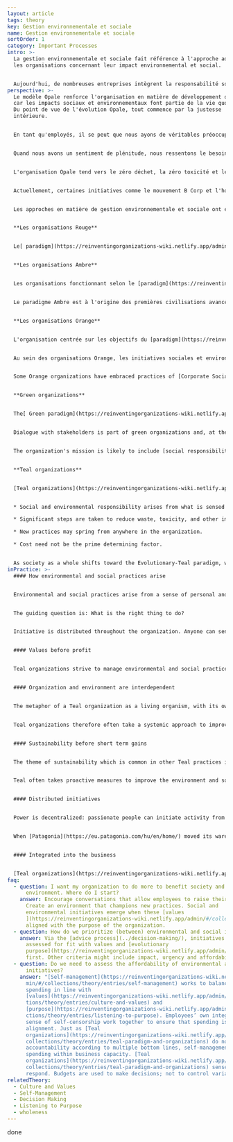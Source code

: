 ```yaml
---
layout: article
tags: theory
key: Gestion environnementale et sociale
name: Gestion environnementale et sociale
sortOrder: 1
category: Important Processes
intro: >-
  La gestion environnementale et sociale fait référence à l'approche adoptée par
  les organisations concernant leur impact environnemental et social.


  Aujourd'hui, de nombreuses entreprises intègrent la responsabilité sociale des entreprises, la valeur partagée stratégique et les rapports standards dans leurs processus habituels. Certaines d'entre elles considèrent le développement durable et l'agenda des Objectifs de développement durable comme faisant partie de leur stratégie.
perspective: >-
  Le modèle Opale renforce l'organisation en matière de développement durable,
  car les impacts sociaux et environnementaux font partie de la vie quotidienne.
  Du point de vue de l'évolution Opale, tout commence par la justesse
  intérieure.


  En tant qu'employés, il se peut que nous ayons de véritables préoccupations au sujet de l'environnement et du milieu dans lequel nous travaillons. Le pouvoir étant décentralisé au sein des organisations Opale, certaines initiatives environnementales et sociales peuvent être initiées par des personnes motivées  unissant leurs forces quelle que soit leur position au sein de l'organisation.


  Quand nous avons un sentiment de plénitude, nous ressentons le besoin de contribuer au rétablissement de notre rapport brisé à la vie sous toutes ses formes.


  L'organisation Opale tend vers le zéro déchet, la zéro toxicité et le zéro impact sur les écosystèmes.


  Actuellement, certaines initiatives comme le mouvement B Corp et l'holacratie offrent des pistes intéressantes en matière de leadership pour les organisations Opale.


  Les approches en matière de gestion environnementale et sociale ont évolué au fil du temps, passant de la façon dont une ressource peut être utilisée ou exploitée à celle dont elle peut être utile.


  **Les organisations Rouge**


  Le[ paradigm](https://reinventingorganizations-wiki.netlify.app/admin/#/collections/theory/entries/red-organizations)e [Rouge](https://reinventingorganizations-wiki.netlify.app/admin/#/collections/theory/entries/red-organizations) repose sur une gestion sociale basée sur le pouvoir. L'organisation est soumise à la nature et à l'environnement, susceptibles de lui imposer des rythmes tribaux. L'organisation Rouge considère l'environnement à travers le filtre du potentiel d'utilisation. Quels sont les aspects de l'environnement que nous pouvons exploiter, afin de développer notre capacité à survivre et à prospérer ?


  **Les organisations Ambre**


  Les organisations fonctionnant selon le [paradigm](https://reinventingorganizations-wiki.netlify.app/admin/#/collections/theory/entries/amber-paradigm-and-organizations)e [de l'ambre ](https://reinventingorganizations-wiki.netlify.app/admin/#/collections/theory/entries/amber-paradigm-and-organizations)sont généralement autonomes, isolées du reste du monde et gérées de manière hiérarchique. Ce modèle privilégie les individus dont le statut est basé sur la naissance, l'éducation et le genre. L'environnement est considéré comme un élément prévisible et les organisations cherchent des moyens de le contrôler dans leur propre intérêt, par exemple dans le cadre de projets d'irrigation.


  Le paradigme Ambre est à l'origine des premières civilisations avancées du monde. La stabilité des structures et la mise en place de processus sur le long terme ont permis un changement sans précédent de la structure sociale et de son potentiel.


  **Les organisations Orange**


  L'organisation centrée sur les objectifs du [paradigm](https://reinventingorganizations-wiki.netlify.app/admin/#/collections/theory/entries/orange-paradigm-and-organizations)e [Orange](https://reinventingorganizations-wiki.netlify.app/admin/#/collections/theory/entries/orange-paradigm-and-organizations) se concentre sur la résolution de problèmes tangibles. La croissance est une conséquence de la réussite de vos objectifs, avec un excédent de ressources (profit). Si les objectifs ne sont pas atteints, l'organisation est vouée à disparaître avec le temps. Il existe une croyance selon laquelle les organisations les plus puissantes et les plus performantes sont celles qui tirent leur épingle du jeu.


  Au sein des organisations Orange, les initiatives sociales et environnementales visent généralement à garantir le respect des obligations légales. Cela ne signifie pas nécessairement que les organisations Orange rejettent les valeurs liées à ces causes.  C'est simplement que ces organisations ne justifient la prise de décisions bénéfiques pour la société et l'environnement que si ces actions contribuent également aux objectifs de l'organisation. Dans le cas du modèle Orange, de telles initiatives nécessiteraient en effet une organisation propre, avec des objectifs incluant ces buts.


  Some Orange organizations have embraced practices of [Corporate Social Responsibility ](https://en.wikipedia.org/wiki/Corporate_social_responsibility)constructively. Some contributions have been remarkable. Orange organizations frequently use their CSR initiatives to support their brand image through marketing.  


  **Green organizations**


  The[ Green paradigm](https://reinventingorganizations-wiki.netlify.app/admin/#/collections/theory/entries/green-paradigm-and-organizations) considers the community (and by extension, the environment) as a stakeholder in the business. The pluralistic drive in Green means that it is important not only to be successful as an organization, but also to lift others up so that they also can be more successful.


  Dialogue with stakeholders is part of green organizations and, at the time, one of the core issues in CSR strategies


  The organization's mission is likely to include [social responsibility](https://en.wikipedia.org/wiki/Social_responsibility). For example, [Green organizations](https://reinventingorganizations-wiki.netlify.app/admin/#/collections/theory/entries/green-paradigm-and-organizations)  might work with suppliers in developing countries to maintain humane working conditions. They may focus on their [carbon foot-print](https://en.wikipedia.org/wiki/Carbon_footprint) or strive to make products and packaging recyclable.


  **Teal organizations**


  [Teal organizations](https://reinventingorganizations-wiki.netlify.app/admin/#/collections/theory/entries/teal-paradigm-and-organizations) see themselves as part of a living system. That includes not only the organization itself but also the environment around it. Therefore, Teal organizations often take action to improve also their surroundings:


  * Social and environmental responsibility arises from what is sensed to be “the right thing to do,” based on [organizational values](https://reinventingorganizations-wiki.netlify.app/admin/#/collections/theory/entries/culture-and-values).

  * Significant steps are taken to reduce waste, toxicity, and other impacts on the biosphere.

  * New practices may spring from anywhere in the organization.

  * Cost need not be the prime determining factor. 


  As society as a whole shifts toward the Evolutionary-Teal paradigm, we may see more legal experiments along the line of Holacracy’s constitution and B-Corps. In the final chapter of his book, Laloux speculates about an even more profound change: Perhaps in a Teal society, we would no longer think in terms of ownership, but in terms of stewardship? Such a shift would have profound implications in terms of legal ownership of organizations. Only time will tell if and how such a scenario will play out.
inPractice: >-
  #### How environmental and social practices arise


  Environmental and social practices arise from a sense of personal and corporate integrity.


  The guiding question is: What is the right thing to do?


  Initiative is distributed throughout the organization. Anyone can sense what is needed, and raise it.


  #### Values before profit


  Teal organizations strive to manage environmental and social practices ahead of profits. As [AES ](http://www.aes.com/)said in a public hearing: “If the company perceives a conflict between ... values and profits, it will try to adhere to its values - even if doing so might result in diminished profits or foregone opportunities”.


  #### Organization and environment are interdependent


  The metaphor of a Teal organization as a living organism, with its own purpose and intent, extends to the environment. Both organization and the environment it lives in are considered to be part of a living system. As such, the organization is dependent on its environment and the social structures that affect it. That is, the organization cannot thrive without a healthy environment.


  Teal organizations therefore often take a systemic approach to improve the environment or social structures in which the organization is active, especially when that environment is necessary to achieve the purpose of the organization.


  #### Sustainability before short term gains


  The theme of sustainability which is common in other Teal practices is also prominent in the area of environmental and social management. Teal insists on a long-term sustainable approach to delivering value. One of the reasons is that Teal feels that exploitation of life itself for short-term financial gain is immoral. Putting future potential of purpose at risk is considered reckless and the wrong thing to do.


  Teal often takes proactive measures to improve the environment and social aspects of its surroundings for the long term - in order to increase sustainability of purpose ― even if there may not be payoffs in the immediate term.


  #### Distributed initiatives


  Power is decentralized: passionate people can initiate activity from anywhere in the organization.


  When [Patagonia](https://eu.patagonia.com/hu/en/home/) moved its warehouse to Reno, four employees noticed that most of Nevada’s wild land was not protected wilderness. They sparked an initiative that resulted in 1.2 million acres of wilderness being protected.


  #### Integrated into the business


  [Teal organizations](https://reinventingorganizations-wiki.netlify.app/admin/#/collections/theory/entries/teal-paradigm-and-organizations) do not (normally) have separate units for Corporate Social Responsibility. [Buurtzorg ](https://www.buurtzorgnederland.com/)adds new services in response to emerging social needs sensed by nurses, e.g. to help Alzheimer’s patients handle domestic chores.
faq:
  - question: I want my organization to do more to benefit society and the
      environment. Where do I start?
    answer: Encourage conversations that allow employees to raise their concerns.
      Create an environment that champions new practices. Social and
      environmental initiatives emerge when these [values
      ](https://reinventingorganizations-wiki.netlify.app/admin/#/collections/theory/entries/culture-and-values)are
      aligned with the purpose of the organization.
  - question: How do we prioritize (between) environmental and social initiatives?
    answer: Via the [advice process](../decision-making/), initiatives can be
      assessed for fit with values and [evolutionary
      purpose](https://reinventingorganizations-wiki.netlify.app/admin/#/collections/theory/entries/evolutionary-purpose)
      first. Other criteria might include impact, urgency and affordability.
  - question: Do we need to assess the affordability of environmental and social
      initiatives?
    answer: "[Self-management](https://reinventingorganizations-wiki.netlify.app/ad\
      min/#/collections/theory/entries/self-management) works to balance
      spending in line with
      [values](https://reinventingorganizations-wiki.netlify.app/admin/#/collec\
      tions/theory/entries/culture-and-values) and
      [purpose](https://reinventingorganizations-wiki.netlify.app/admin/#/colle\
      ctions/theory/entries/listening-to-purpose). Employees’ own integrity and
      sense of self-censorship work together to ensure that spending is in
      alignment. Just as [Teal
      organizations](https://reinventingorganizations-wiki.netlify.app/admin/#/\
      collections/theory/entries/teal-paradigm-and-organizations) do not measure
      accountability according to multiple bottom lines, self-management guides
      spending within business capacity. [Teal
      organizations](https://reinventingorganizations-wiki.netlify.app/admin/#/\
      collections/theory/entries/teal-paradigm-and-organizations) sense and
      respond. Budgets are used to make decisions; not to control variances."
relatedTheory:
  - Culture and Values
  - Self-Management
  - Decision Making
  - Listening to Purpose
  - wholeness
---
```

done
